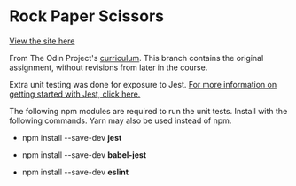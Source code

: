# Rock Paper Scissors
[View the site here](https://kurtyilmaz.github.io/rock-paper-scissors)

From The Odin Project's [curriculum](https://www.theodinproject.com/courses/web-development-101/lessons/rock-paper-scissors?ref=lnav). This branch contains the original assignment, without revisions from later in the course.

Extra unit testing was done for exposure to Jest. 
[For more information on getting started with Jest, click here.](https://jestjs.io/docs/en/getting-started)

The following npm modules are required to run the unit tests. Install with the following commands. Yarn may also be used instead of npm.

- npm install --save-dev **jest**

- npm install --save-dev **babel-jest**

- npm install --save-dev **eslint**
